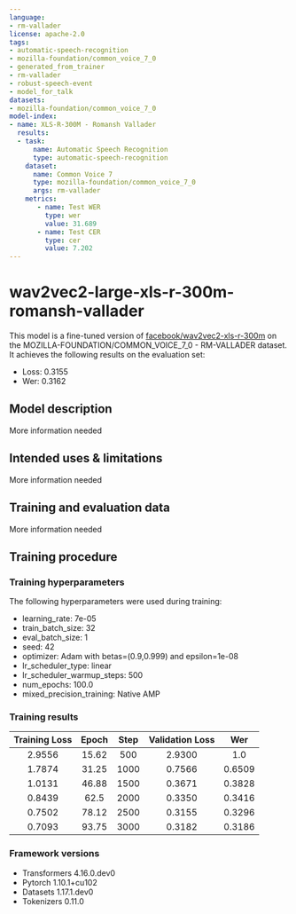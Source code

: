 ```yaml
---
language:
- rm-vallader
license: apache-2.0
tags:
- automatic-speech-recognition
- mozilla-foundation/common_voice_7_0
- generated_from_trainer
- rm-vallader
- robust-speech-event
- model_for_talk
datasets:
- mozilla-foundation/common_voice_7_0
model-index:
- name: XLS-R-300M - Romansh Vallader
  results:
  - task: 
      name: Automatic Speech Recognition 
      type: automatic-speech-recognition
    dataset:
      name: Common Voice 7
      type: mozilla-foundation/common_voice_7_0
      args: rm-vallader
    metrics:
       - name: Test WER
         type: wer
         value: 31.689
       - name: Test CER
         type: cer
         value: 7.202
---
```


<!-- This model card has been generated automatically according to the information the Trainer had access to. You
should probably proofread and complete it, then remove this comment. -->

# wav2vec2-large-xls-r-300m-romansh-vallader

This model is a fine-tuned version of [facebook/wav2vec2-xls-r-300m](https://huggingface.co/facebook/wav2vec2-xls-r-300m) on the MOZILLA-FOUNDATION/COMMON_VOICE_7_0 - RM-VALLADER dataset.
It achieves the following results on the evaluation set:
- Loss: 0.3155
- Wer: 0.3162

## Model description

More information needed

## Intended uses & limitations

More information needed

## Training and evaluation data

More information needed

## Training procedure

### Training hyperparameters

The following hyperparameters were used during training:
- learning_rate: 7e-05
- train_batch_size: 32
- eval_batch_size: 1
- seed: 42
- optimizer: Adam with betas=(0.9,0.999) and epsilon=1e-08
- lr_scheduler_type: linear
- lr_scheduler_warmup_steps: 500
- num_epochs: 100.0
- mixed_precision_training: Native AMP

### Training results

| Training Loss | Epoch | Step | Validation Loss | Wer    |
|:-------------:|:-----:|:----:|:---------------:|:------:|
| 2.9556        | 15.62 | 500  | 2.9300          | 1.0    |
| 1.7874        | 31.25 | 1000 | 0.7566          | 0.6509 |
| 1.0131        | 46.88 | 1500 | 0.3671          | 0.3828 |
| 0.8439        | 62.5  | 2000 | 0.3350          | 0.3416 |
| 0.7502        | 78.12 | 2500 | 0.3155          | 0.3296 |
| 0.7093        | 93.75 | 3000 | 0.3182          | 0.3186 |


### Framework versions

- Transformers 4.16.0.dev0
- Pytorch 1.10.1+cu102
- Datasets 1.17.1.dev0
- Tokenizers 0.11.0
